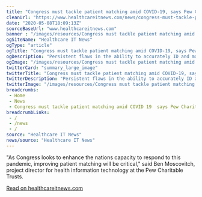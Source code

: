 ```yaml
--- 
title: "Congress must tackle patient matching amid COVID-19, says Pew Charitable Trusts"
cleanUrl: "https://www.healthcareitnews.com/news/congress-must-tackle-patient-matching-amid-covid-19-says-pew-charitable-trusts"
date: "2020-05-08T18:09:13Z"
sourceBaseUrl: "www.healthcareitnews.com"
banner : "/images/resources/Congress must tackle patient matching amid COVID19 says Pew Charitable Trusts.jpg"
ogSiteName: "Healthcare IT News"
ogType: "article"
ogTitle: "Congress must tackle patient matching amid COVID-19, says Pew Charitable Trusts"
ogDescription: "Persistent flaws in the ability to accurately ID and match patient records are hindering two must-haves on the road to reopening: contact tracing and, eventually, vaccine administration."
ogImage: "/images/resources/Congress must tackle patient matching amid COVID19 says Pew Charitable Trusts.jpg"
twitterCard: "summary_large_image"
twitterTitle: "Congress must tackle patient matching amid COVID-19, says Pew"
twitterDescription: "Persistent flaws in the ability to accurately ID and match patient records are hindering two must-haves on the road to reopening: contact tracing and, eventually, vaccine administration."
twitterImage: "/images/resources/Congress must tackle patient matching amid COVID19 says Pew Charitable Trusts.jpg"
breadcrumbs:
 - Home
 - News
 - Congress must tackle patient matching amid COVID 19  says Pew Charitable Trusts
breadcrumbLinks:
 - / 
 - /news
 - / 
source: "Healthcare IT News"
news/source: "Healthcare IT News"
---
```

"As Congress looks to enhance the nations capacity to respond to this pandemic, improving patient matching will be critical," said Ben Moscovitch, project director for health information technology at the Pew Charitable Trusts.  
  
[Read on healthcareitnews.com](https://www.healthcareitnews.com/news/congress-must-tackle-patient-matching-amid-covid-19-says-pew-charitable-trusts)
